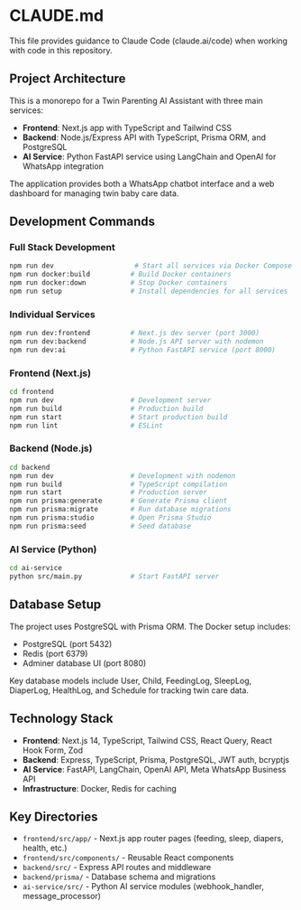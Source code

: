# CLAUDE.md

This file provides guidance to Claude Code (claude.ai/code) when working with code in this repository.

## Project Architecture

This is a monorepo for a Twin Parenting AI Assistant with three main services:

- **Frontend**: Next.js app with TypeScript and Tailwind CSS
- **Backend**: Node.js/Express API with TypeScript, Prisma ORM, and PostgreSQL
- **AI Service**: Python FastAPI service using LangChain and OpenAI for WhatsApp integration

The application provides both a WhatsApp chatbot interface and a web dashboard for managing twin baby care data.

## Development Commands

### Full Stack Development
```bash
npm run dev                    # Start all services via Docker Compose
npm run docker:build          # Build Docker containers
npm run docker:down           # Stop Docker containers
npm run setup                 # Install dependencies for all services
```

### Individual Services
```bash
npm run dev:frontend          # Next.js dev server (port 3000)
npm run dev:backend           # Node.js API server with nodemon
npm run dev:ai                # Python FastAPI service (port 8000)
```

### Frontend (Next.js)
```bash
cd frontend
npm run dev                   # Development server
npm run build                 # Production build
npm run start                 # Start production build
npm run lint                  # ESLint
```

### Backend (Node.js)
```bash
cd backend
npm run dev                   # Development with nodemon
npm run build                 # TypeScript compilation
npm run start                 # Production server
npm run prisma:generate       # Generate Prisma client
npm run prisma:migrate        # Run database migrations
npm run prisma:studio         # Open Prisma Studio
npm run prisma:seed           # Seed database
```

### AI Service (Python)
```bash
cd ai-service
python src/main.py            # Start FastAPI server
```

## Database Setup

The project uses PostgreSQL with Prisma ORM. The Docker setup includes:
- PostgreSQL (port 5432)
- Redis (port 6379)
- Adminer database UI (port 8080)

Key database models include User, Child, FeedingLog, SleepLog, DiaperLog, HealthLog, and Schedule for tracking twin care data.

## Technology Stack

- **Frontend**: Next.js 14, TypeScript, Tailwind CSS, React Query, React Hook Form, Zod
- **Backend**: Express, TypeScript, Prisma, PostgreSQL, JWT auth, bcryptjs
- **AI Service**: FastAPI, LangChain, OpenAI API, Meta WhatsApp Business API
- **Infrastructure**: Docker, Redis for caching

## Key Directories

- `frontend/src/app/` - Next.js app router pages (feeding, sleep, diapers, health, etc.)
- `frontend/src/components/` - Reusable React components
- `backend/src/` - Express API routes and middleware
- `backend/prisma/` - Database schema and migrations
- `ai-service/src/` - Python AI service modules (webhook_handler, message_processor)